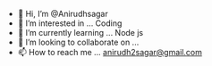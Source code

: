 - 👋 Hi, I’m @Anirudhsagar
- 👀 I’m interested in ... Coding
- 🌱 I’m currently learning ... Node js
- 💞️ I’m looking to collaborate on ...
- 📫 How to reach me ... anirudh2sagar@gmail.com

<!---
Anirudhsagar/Anirudhsagar is a ✨ special ✨ repository because its `README.md` (this file) appears on your GitHub profile.
You can click the Preview link to take a look at your changes.
--->
